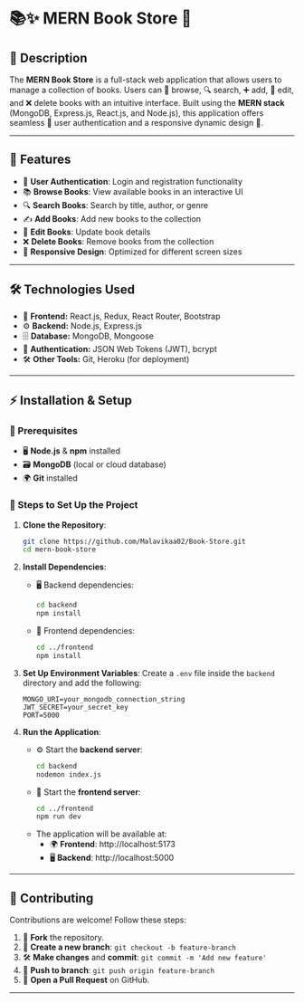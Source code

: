 # 📚✨ MERN Book Store 🚀

## 📖 Description
The **MERN Book Store** is a full-stack web application that allows users to manage a collection of books. Users can 📖 browse, 🔍 search, ➕ add, 📝 edit, and ❌ delete books with an intuitive interface. Built using the **MERN stack** (MongoDB, Express.js, React.js, and Node.js), this application offers seamless 🔑 user authentication and a responsive dynamic design 📱.

---

## 🚀 Features
- 🔑 **User Authentication**: Login and registration functionality
- 📚 **Browse Books**: View available books in an interactive UI
- 🔍 **Search Books**: Search by title, author, or genre
- ✍️ **Add Books**: Add new books to the collection
- 📝 **Edit Books**: Update book details
- ❌ **Delete Books**: Remove books from the collection
- 📱 **Responsive Design**: Optimized for different screen sizes

---

## 🛠️ Technologies Used
- 🎨 **Frontend:** React.js, Redux, React Router, Bootstrap
- ⚙️ **Backend:** Node.js, Express.js
- 🗄️ **Database:** MongoDB, Mongoose
- 🔐 **Authentication:** JSON Web Tokens (JWT), bcrypt
- 🛠️ **Other Tools:** Git, Heroku (for deployment)

---

## ⚡ Installation & Setup

### 🔑 Prerequisites
- 🖥️ **Node.js** & **npm** installed
- 🗃️ **MongoDB** (local or cloud database)
- 🌍 **Git** installed

### 📝 Steps to Set Up the Project

1. **Clone the Repository**:
   ```bash
   git clone https://github.com/Malavikaa02/Book-Store.git
   cd mern-book-store
   ```

2. **Install Dependencies**:
   - 🖥️ Backend dependencies:
     ```bash
     cd backend
     npm install
     ```
   - 🎨 Frontend dependencies:
     ```bash
     cd ../frontend
     npm install
     ```

3. **Set Up Environment Variables**:
   Create a `.env` file inside the `backend` directory and add the following:
   ```
   MONGO_URI=your_mongodb_connection_string
   JWT_SECRET=your_secret_key
   PORT=5000
   ```

4. **Run the Application**:
   - ⚙️ Start the **backend server**:
     ```bash
     cd backend
     nodemon index.js
     ```
   - 🎨 Start the **frontend server**:
     ```bash
     cd ../frontend
     npm run dev
     ```
   - The application will be available at:
     - 🌍 **Frontend**: http://localhost:5173
     - 🖥️ **Backend**: http://localhost:5000

---

## 🌟 Contributing
Contributions are welcome! Follow these steps:
1. 🍴 **Fork** the repository.
2. 🌿 **Create a new branch**: `git checkout -b feature-branch`
3. 🛠️ **Make changes** and **commit**: `git commit -m 'Add new feature'`
4. 🚀 **Push to branch**: `git push origin feature-branch`
5. 🎉 **Open a Pull Request** on GitHub.

---



